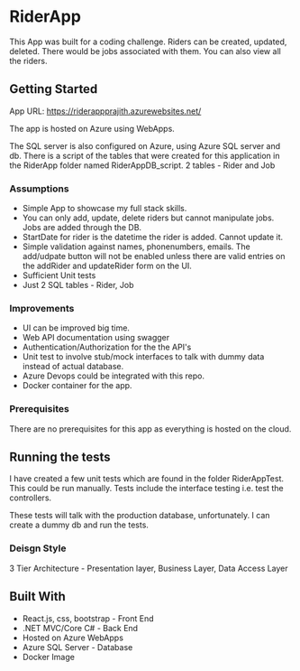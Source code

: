 # RiderApp

This App was built for a coding challenge. Riders can be created, updated, deleted. There would be jobs associated with them. You can also view all the riders. 

## Getting Started

App URL: https://riderappprajith.azurewebsites.net/

The app is hosted on Azure using WebApps.

The SQL server is also configured on Azure, using Azure SQL server and db. There is a script of the tables that were created for this application in the RiderApp folder named RiderAppDB_script. 2 tables - Rider and Job

### Assumptions

* Simple App to showcase my full stack skills.
* You can only add, update, delete riders but cannot manipulate jobs. Jobs are added through the DB.
* StartDate for rider is the datetime the rider is added. Cannot update it.
* Simple validation against names, phonenumbers, emails. The add/udpate button will not be enabled unless there are valid entries on the addRider and updateRider form on the UI.
* Sufficient Unit tests
* Just 2 SQL tables - Rider, Job

### Improvements

* UI can be improved big time.
* Web API documentation using swagger
* Authentication/Authorization for the the API's
* Unit test to involve stub/mock interfaces to talk with dummy data instead of actual database.
* Azure Devops could be integrated with this repo.
* Docker container for the app.

### Prerequisites

There are no prerequisites for this app as everything is hosted on the cloud. 


## Running the tests

I have created a few unit tests which are found in the folder RiderAppTest. This could be run manually. Tests include the interface testing i.e. test the controllers. 

These tests will talk with the production database, unfortunately. I can create a dummy db and run the tests.


### Deisgn Style

3 Tier Architecture - Presentation layer, Business Layer, Data Access Layer

## Built With

* React.js, css, bootstrap - Front End 
* .NET MVC/Core C# - Back End
* Hosted on Azure WebApps
* Azure SQL Server - Database
* Docker Image
